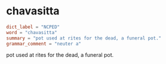 # chavasitta

``` toml
dict_label = "NCPED"
word = "chavasitta"
summary = "pot used at rites for the dead, a funeral pot."
grammar_comment = "neuter a"
```

pot used at rites for the dead, a funeral pot.

